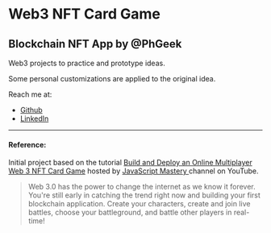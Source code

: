 # Web3 NFT Card Game

## Blockchain NFT App by @PhGeek

Web3 projects to practice and prototype ideas.

Some personal customizations are applied to the original idea.

Reach me at:
- [Github](https://github.com/PhGeek)
- [LinkedIn](https://www.linkedin.com/in/phgeek)

---

#### Reference:

Initial project based on the tutorial [Build and Deploy an Online Multiplayer Web 3 NFT Card Game](https://www.youtube.com/watch?v=C9ctoK4M9Bk) hosted by [
JavaScript Mastery
](https://www.youtube.com/@javascriptmastery) channel on YouTube.

> Web 3.0 has the power to change the internet as we know it forever. You're still early in catching the trend right now and building your first blockchain application. Create your characters, create and join live battles, choose your battleground, and battle other players in real-time!